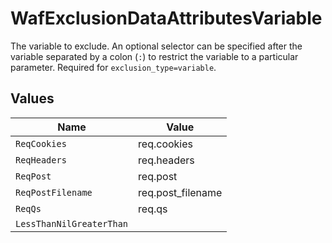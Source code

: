 # WafExclusionDataAttributesVariable

The variable to exclude. An optional selector can be specified after the variable separated by a colon (`:`) to restrict the variable to a particular parameter. Required for `exclusion_type=variable`.


## Values

| Name                     | Value                    |
| ------------------------ | ------------------------ |
| `ReqCookies`             | req.cookies              |
| `ReqHeaders`             | req.headers              |
| `ReqPost`                | req.post                 |
| `ReqPostFilename`        | req.post_filename        |
| `ReqQs`                  | req.qs                   |
| `LessThanNilGreaterThan` | <nil>                    |